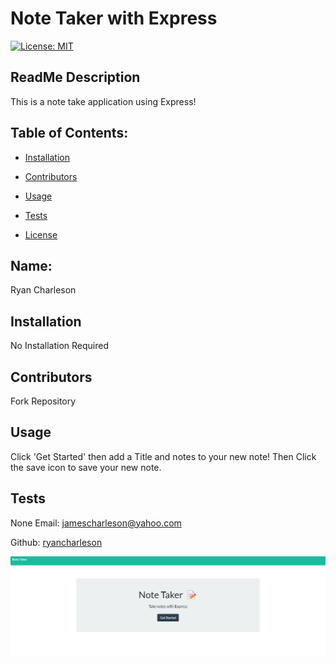 # Note Taker with Express
  [![License: MIT](https://img.shields.io/badge/License-MIT-yellow.svg)](https://opensource.org/licenses/MIT)
  ## ReadMe Description 

  This is a note take application using Express! 
  ## Table of Contents: 

  * [Installation](#installation) 

  * [Contributors](#contributors) 

  * [Usage](#usage) 

  * [Tests](#tests) 

  * [License](#license) 

  ## Name: 

  Ryan Charleson
  ## Installation 

  No Installation Required
  ## Contributors 

  Fork Repository
  ## Usage 

  Click 'Get Started' then add a Title and notes to your new note! Then Click the save icon to save your new note. 
  ## Tests 

  None
  Email: jamescharleson@yahoo.com 

  Github: [ryancharleson](https://github.com/ryancharleson) 

 ![Image of Application](./public/assets/images/Note%20Taker%20ss.png)
